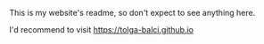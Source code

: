 This is my website's readme, so don't expect to see anything here.

I'd recommend to visit https://tolga-balci.github.io
